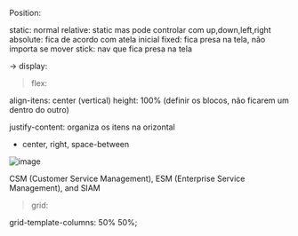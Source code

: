 Position:

static: normal
relative: static mas pode controlar com up,down,left,right
absolute: fica de acordo com atela inicial
fixed: fica presa na tela, não importa se mover
stick: nav que fica presa na tela


-> display:

> flex:

align-itens: center (vertical)
height: 100% (definir os blocos, não ficarem um dentro do outro)

justify-content: organiza os itens na orizontal
- center, right, space-between

![image](https://github.com/user-attachments/assets/4700b809-b457-4b6c-8b06-e9bdaf05a869)


CSM (Customer Service Management), ESM (Enterprise Service Management), and SIAM


> grid:

grid-template-columns: 50% 50%;